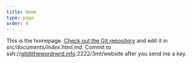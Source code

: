 ```yaml
---
title: Home
type: page
order: 0
---
```


This is the homepage. [Check out the Git repository](https://thewordnerd.info/scm/3mt/website) and edit it in _src/documents/index.html.md_. Commit to ssh://git@thewordnerd.info:2222/3mt/website after you send me a key.
